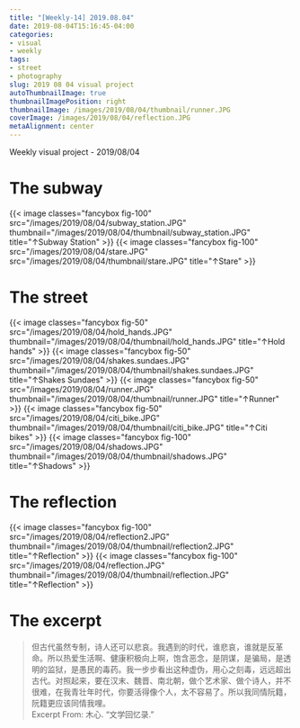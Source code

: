 ```yaml
---
title: "[Weekly-14] 2019.08.04"
date: 2019-08-04T15:16:45-04:00
categories:
- visual
- weekly
tags:
- street
- photography
slug: 2019 08 04 visual project
autoThumbnailImage: true
thumbnailImagePosition: right
thumbnailImage: /images/2019/08/04/thumbnail/runner.JPG
coverImage: /images/2019/08/04/reflection.JPG
metaAlignment: center
---
```


Weekly visual project - 2019/08/04
<!--more-->
<!-- toc -->

# The subway
{{< image classes="fancybox fig-100" src="/images/2019/08/04/subway_station.JPG" thumbnail="/images/2019/08/04/thumbnail/subway_station.JPG" title="↑Subway Station" >}}
{{< image classes="fancybox fig-100" src="/images/2019/08/04/stare.JPG" src="/images/2019/08/04/thumbnail/stare.JPG" title="↑Stare" >}}

# The street
{{< image classes="fancybox fig-50" src="/images/2019/08/04/hold_hands.JPG" thumbnail="/images/2019/08/04/thumbnail/hold_hands.JPG" title="↑Hold hands" >}}
{{< image classes="fancybox fig-50" src="/images/2019/08/04/shakes.sundaes.JPG" thumbnail="/images/2019/08/04/thumbnail/shakes.sundaes.JPG" title="↑Shakes Sundaes" >}}
{{< image classes="fancybox fig-50" src="/images/2019/08/04/runner.JPG" thumbnail="/images/2019/08/04/thumbnail/runner.JPG" title="↑Runner" >}}
{{< image classes="fancybox fig-50" src="/images/2019/08/04/citi_bike.JPG" thumbnail="/images/2019/08/04/thumbnail/citi_bike.JPG" title="↑Citi bikes" >}}
{{< image classes="fancybox fig-100" src="/images/2019/08/04/shadows.JPG" thumbnail="/images/2019/08/04/thumbnail/shadows.JPG" title="↑Shadows" >}}

# The reflection
{{< image classes="fancybox fig-100" src="/images/2019/08/04/reflection2.JPG" thumbnail="/images/2019/08/04/thumbnail/reflection2.JPG" title="↑Reflection" >}}
{{< image classes="fancybox fig-100" src="/images/2019/08/04/reflection.JPG" thumbnail="/images/2019/08/04/thumbnail/reflection.JPG" title="↑Reflection" >}}

# The excerpt
>但古代虽然专制，诗人还可以悲哀。我遇到的时代，谁悲哀，谁就是反革命。所以热爱生活啊、健康积极向上啊，饱含恶念，是阴谋，是骗局，是透明的监狱，是愚民的毒药。我一步步看出这种虚伪，用心之刻毒，远远超出古代。对照起来，要在汉末、魏晋、南北朝，做个艺术家、做个诗人，并不很难，在我青壮年时代，你要活得像个人，太不容易了。所以我同情阮籍，阮籍更应该同情我哩。  
Excerpt From: 木心. “文学回忆录.” 